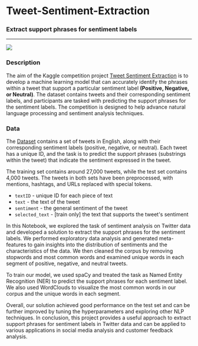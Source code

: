 # Tweet-Sentiment-Extraction
### Extract support phrases for sentiment labels
---

![](https://media.giphy.com/media/xUPGcEOEllmvFAvako/giphy.gif)

### **Description**

The aim of the  Kaggle competition project [Tweet Sentiment Extraction](https://www.kaggle.com/competitions/tweet-sentiment-extraction/overview) is to develop a machine learning model that can accurately identify the phrases within a tweet that support a particular sentiment label **(Positive, Negative, or Neutral)**. The dataset contains tweets and their corresponding sentiment labels, and participants are tasked with predicting the support phrases for the sentiment labels. The competition is designed to help advance natural language processing and sentiment analysis techniques.


### Data

The [Dataset](https://www.kaggle.com/competitions/tweet-sentiment-extraction/data) contains a set of tweets in English, along with their corresponding sentiment labels (positive, negative, or neutral). Each tweet has a unique ID, and the task is to predict the support phrases (substrings within the tweet) that indicate the sentiment expressed in the tweet.

The training set contains around 27,000 tweets, while the test set contains 4,000 tweets. The tweets in both sets have been preprocessed, with mentions, hashtags, and URLs replaced with special tokens.

- `textID` - unique ID for each piece of text
- `text` - the text of the tweet
- `sentiment` - the general sentiment of the tweet
- `selected_text` - [train only] the text that supports the tweet's sentiment


In this Notebook, we explored the task of sentiment analysis on Twitter data and developed a solution to extract the support phrases for the sentiment labels. We performed exploratory data analysis and generated meta-features to gain insights into the distribution of sentiments and the characteristics of the data. We then cleaned the corpus by removing stopwords and most common words and examined unique words in each segment of positive, negative, and neutral tweets.

To train our model, we used spaCy and treated the task as Named Entity Recognition (NER) to predict the support phrases for each sentiment label. We also used WordClouds to visualize the most common words in our corpus and the unique words in each segment.

Overall, our solution achieved good performance on the test set and can be further improved by tuning the hyperparameters and exploring other NLP techniques. In conclusion, this project provides a useful approach to extract support phrases for sentiment labels in Twitter data and can be applied to various applications in social media analysis and customer feedback analysis.

